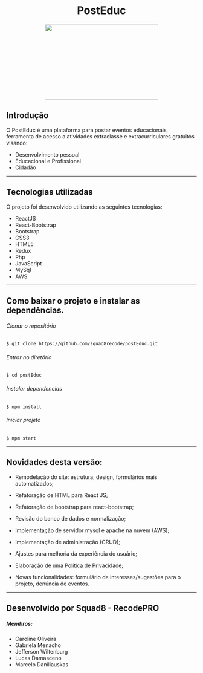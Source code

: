 <div style="text-align:center">
<h1>PostEduc</h1>
<img src="https://user-images.githubusercontent.com/77171167/105565542-0f21ea80-5d06-11eb-9912-41ba913e43fe.png" width="300" height="200" text-align="center">

</div>

## Introdução

O PostEduc é uma plataforma para postar eventos educacionais, ferramenta de acesso a atividades extraclasse e extracurriculares gratuitos visando:
- Desenvolvimento pessoal
- Educacional e Profissional
- Cidadão
___

## Tecnologias utilizadas

O projeto foi desenvolvido utilizando as seguintes tecnologias:

- ReactJS
- React-Bootstrap
- Bootstrap
- CSS3
- HTML5
- Redux
- Php
- JavaScript
- MySql
- AWS
___

## Como baixar o projeto e instalar as dependências.

###### Clonar o repositório
`$ git clone https://github.com/squad8recode/postEduc.git`
###### Entrar no diretório
`$ cd postEduc`
###### Instalar dependencias
`$ npm install`
###### Iniciar projeto
`$ npm start`
___
## Novidades desta versão:
- Remodelação do site: estrutura, design, formulários mais automatizados;

- Refatoração de HTML para React JS;

- Refatoração de bootstrap para react-bootstrap;

- Revisão do banco de dados e normalização;

- Implementação de servidor mysql e apache na nuvem (AWS);

- Implementação de administração (CRUD);

- Ajustes para melhoria da experiência do usuário;

- Elaboração de uma Política de Privacidade;

- Novas funcionalidades: formulário de interesses/sugestões para o projeto, denúncia de eventos.
____

## Desenvolvido por Squad8 - RecodePRO
##### Membros:
- Caroline Oliveira
- Gabriela Menacho
- Jefferson Wiltenburg
- Lucas Damasceno
- Marcelo Daniliauskas
